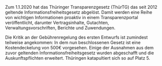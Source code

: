 Zum 1.1.2020 hat das Thüringer Transparenzgesetz (ThürTG) das seit 2012 geltende
Informationsfreiheitsgesetz abgelöst. Damit werden eine Reihe von wichtigen
Informationen proaktiv in einem Transparenzportal veröffentlicht, darunter
Vertragsinhalte, Gutachten, Verwaltungsvorschriften, Berichte und Zuwendungen.

Die Kritik an der Gebührenregelung des ersten Entwurfs ist zumindest teilweise
angekommen: In dem nun beschlossenen Gesetz ist eine Kostendeckelung von 500€
vorgesehen. Einige der Ausnahmen aus dem zuvor geltenden
Informationsfreiheitsgesetz wurden abgeschafft und die Auskunftspflichten
erweitert. Thüringen katapultiert sich so auf Platz 5.
